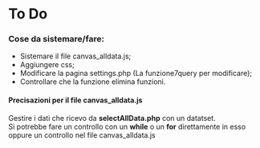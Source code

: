 # To Do

<h3>Cose da sistemare/fare:</h3>
<ul>
  <li>Sistemare il file canvas_alldata.js;</li>
  <li>Aggiungere css;</li>
  <li>Modificare la pagina settings.php (La funzione7query per modificare);</li>
  <li>Controllare che la funzione elimina funzioni.</li>
</ul>

<h4>Precisazioni per il file canvas_alldata.js</h4>
<p>Gestire i dati che ricevo da <b>selectAllData.php</b> con un datatset.<br>
Si potrebbe fare un controllo con un <b>while</b> o un <b>for</b> direttamente in esso oppure un controllo nel file canvas_alldata.js</p>
